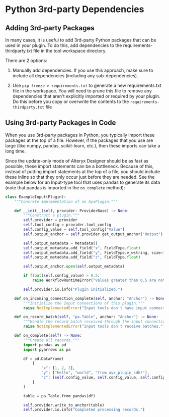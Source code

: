 Python 3rd-party Dependencies
=============================

Adding 3rd-party Packages
-------------------------

In many cases, it is useful to add 3rd-party Python packages that can be
used in your plugin. To do this, add dependencies to the
requirements-thirdparty.txt file in the tool workspace directory.

There are 2 options:

1.  Manually add dependencies. If you use this approach, make sure to
    include all dependencies (including any sub-dependencies).

2. Use `pip freeze > requirements.txt` to generate a new
requirements.txt file in the workspace. You will need to prune this file
to remove any dependencies that aren\'t explicitly imported or required
by your plugin. Do this before you copy or overwrite the contents to the
`requirements-thirdparty.txt` file

Using 3rd-party Packages in Code
--------------------------------

When you use 3rd-party packages in Python, you typically import these
packages at the top of a file. However, if the packages that you use are
large (like numpy, pandas, scikit-learn, etc.), then these imports can
take a long time.

Since the update-only mode of Alteryx Designer should be as fast as
possible, these import statements can be a bottleneck. Because of this,
instead of putting import statements at the top of a file, you should
include these inline so that they only occur just before they are
needed. See the example below for an Input-type tool that uses pandas to
generate its data (note that pandas is imported in the `on_complete`
method):

```python
class ExampleInput(Plugin):
    """Concrete implementation of an AyxPlugin."""

    def __init__(self, provider: ProviderBase) -> None:
        """Construct a plugin."""
        self.provider = provider
        self.tool_config = provider.tool_config
        self.config_value = self.tool_config["Value"]
        self.output_anchor = self.provider.get_output_anchor("Output")

        self.output_metadata = Metadata()
        self.output_metadata.add_field("x", FieldType.float)
        self.output_metadata.add_field("y", FieldType.v_wstring, size=100)
        self.output_metadata.add_field("z", FieldType.float)

        self.output_anchor.open(self.output_metadata)

        if float(self.config_value) > 0.5:
            raise WorkflowRuntimeError("Values greater than 0.5 are not allowed.")

        self.provider.io.info("Plugin initialized.")

    def on_incoming_connection_complete(self, anchor: "Anchor") -> None:
        """Initialize the Input Connections of this plugin."""
        raise NotImplementedError("Input tools don't have input connections.")

    def on_record_batch(self, "pa.Table", anchor: "Anchor") -> None:
        """Handle the record batch received through the input connection."""
        raise NotImplementedError("Input tools don't receive batches.")

    def on_complete(self) -> None:
        """Create all records."""
        import pandas as pd
        import pyarrows as pa

        df = pd.DataFrame(
            {
                "x": [1, 2, 3],
                "y": ["hello", "world", "from ayx_plugin_sdk!"],
                "z": [self.config_value, self.config_value, self.config_value],
            }
        )

        table = pa.Table.from_pandas(df)

        self.provider.write_to_anchor(table)
        self.provider.io.info("Completed processing records.")
```
